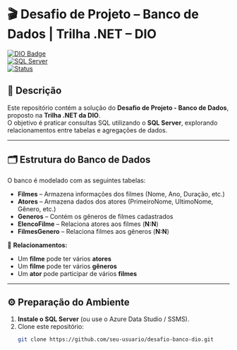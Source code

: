 # 🎬 Desafio de Projeto – Banco de Dados | Trilha .NET – DIO  

[![DIO Badge](https://img.shields.io/badge/DIO-Trilha%20.NET-blue)](https://www.dio.me)  
[![SQL Server](https://img.shields.io/badge/Database-SQL%20Server-red)](https://www.microsoft.com/pt-br/sql-server)  
[![Status](https://img.shields.io/badge/Status-Concluído-success)]()  

## 📌 Descrição  

Este repositório contém a solução do **Desafio de Projeto - Banco de Dados**, proposto na **Trilha .NET da DIO**.  
O objetivo é praticar consultas SQL utilizando o **SQL Server**, explorando relacionamentos entre tabelas e agregações de dados.  

---

## 🗂 Estrutura do Banco de Dados  

O banco é modelado com as seguintes tabelas:  

- **Filmes** – Armazena informações dos filmes (Nome, Ano, Duração, etc.)  
- **Atores** – Armazena dados dos atores (PrimeiroNome, UltimoNome, Gênero, etc.)  
- **Generos** – Contém os gêneros de filmes cadastrados  
- **ElencoFilme** – Relaciona atores aos filmes (**N:N**)  
- **FilmesGenero** – Relaciona filmes aos gêneros (**N:N**)  

📌 **Relacionamentos:**  
- Um **filme** pode ter vários **atores**  
- Um **filme** pode ter vários **gêneros**  
- Um **ator** pode participar de vários **filmes**  

---

## ⚙️ Preparação do Ambiente  

1. **Instale o SQL Server** (ou use o Azure Data Studio / SSMS).  
2. Clone este repositório:  
   ```bash
   git clone https://github.com/seu-usuario/desafio-banco-dio.git
